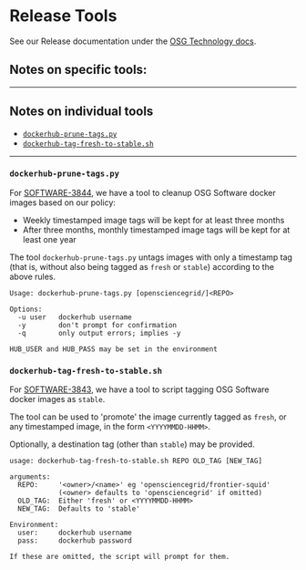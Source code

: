 # Release Tools

See our Release documentation under the
[OSG Technology docs](https://opensciencegrid.org/technology/release/cut-sw-release/).

## Notes on specific tools:

---

## Notes on individual tools
 - [`dockerhub-prune-tags.py`](#dockerhub-prune-tags.py)
 - [`dockerhub-tag-fresh-to-stable.sh`](#dockerhub-tag-fresh-to-stable.sh)

---

### `dockerhub-prune-tags.py`

For [SOFTWARE-3844](https://opensciencegrid.atlassian.net/browse/SOFTWARE-3844),
we have a tool to cleanup OSG Software docker images based on our policy:

-   Weekly timestamped image tags will be kept for at least three months
-   After three months, monthly timestamped image tags will be kept for at least one year

The tool `dockerhub-prune-tags.py` untags images with only a timestamp tag
(that is, without also being tagged as `fresh` or `stable`) according to the
above rules.

```
Usage: dockerhub-prune-tags.py [opensciencegrid/]<REPO>

Options:
  -u user   dockerhub username
  -y        don't prompt for confirmation
  -q        only output errors; implies -y

HUB_USER and HUB_PASS may be set in the environment
```

### `dockerhub-tag-fresh-to-stable.sh`

For [SOFTWARE-3843](https://opensciencegrid.atlassian.net/browse/SOFTWARE-3843),
we have a tool to script tagging OSG Software docker images as `stable`.

The tool can be used to 'promote' the image currently tagged as `fresh`,
or any timestamped image, in the form `<YYYYMMDD-HHMM>`.

Optionally, a destination tag (other than `stable`) may be provided.

```
usage: dockerhub-tag-fresh-to-stable.sh REPO OLD_TAG [NEW_TAG]

arguments:
  REPO:     '<owner>/<name>' eg 'opensciencegrid/frontier-squid'
            (<owner> defaults to 'opensciencegrid' if omitted)
  OLD_TAG:  Either 'fresh' or <YYYYMMDD-HHMM>
  NEW_TAG:  Defaults to 'stable'

Environment:
  user:     dockerhub username
  pass:     dockerhub password

If these are omitted, the script will prompt for them.
```
